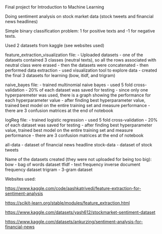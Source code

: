 Final project for Introduction to Machine Learning 

Doing sentiment analysis on stock market data (stock tweets and financial news headlines)

Simple binary classification problem: 1 for positive texts and -1 for negative texts.

Used 2 datasets from kaggle (see websites used)

feature_extraction_visualization file:
    - Uploaded datasets
    - one of the datasets contained 3 classes (neutral texts), so all the rows associated with neutral class were erased
    - then the datasets were concatenated
    - then performed data extraction
    - used visualization tool to explore data
    - created the final 3 datasets for learning (bow, itidf, and trigram)

naive_bayes file:
    - trained multinomial naive bayes
    - used 5 fold cross-validation
    - 20% of each dataset was saved for testing 
    - since only one hyperparemeter was used, there is a graph showing the performance for each hyperparameter value
    - after finding best hyperparameter value, trained best model on the entire training set and measure performance
    - there are 3 confusion matrices at the end of notebook

logReg file:
    - trained logistic regression
    - used 5 fold cross-validation
    - 20% of each dataset was saved for testing 
    - after finding best hyperparameter value, trained best model on the entire training set and measure performance
    - there are 3 confusion matrices at the end of notebook

all-data - dataset of financial news headline
stock-data - dataset of stock tweets

Name of the datasets created  (they were not uploaded for being too big):
    bow - bag of words dataset
    tfidf - text frequency inverse document frequency dataset
    trigram - 3-gram dataset


Websites used:

https://www.kaggle.com/code/aashkatrivedi/feature-extraction-for-sentiment-analysis

https://scikit-learn.org/stable/modules/feature_extraction.html

https://www.kaggle.com/datasets/yash612/stockmarket-sentiment-dataset

https://www.kaggle.com/datasets/ankurzing/sentiment-analysis-for-financial-news